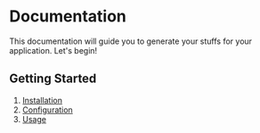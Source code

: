 # Documentation

This documentation will guide you to generate your stuffs for your application. Let's begin!

## Getting Started

1. [Installation](installation.md)
2. [Configuration](configuration.md)
3. [Usage](usage.md)
